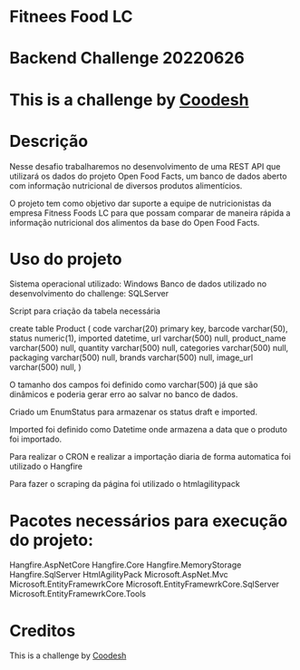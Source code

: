 # Fitnees Food LC
# Backend Challenge 20220626
# This is a challenge by [Coodesh](https://coodesh.com/)

# Descrição
Nesse desafio trabalharemos no desenvolvimento de uma REST API que utilizará os dados do projeto Open Food Facts, um banco de dados aberto com informação nutricional de diversos produtos alimentícios.

O projeto tem como objetivo dar suporte a equipe de nutricionistas da empresa Fitness Foods LC para que possam comparar de maneira rápida a informação nutricional dos alimentos da base do Open Food Facts.

# Uso do projeto

Sistema operacional utilizado: Windows
Banco de dados utilizado no desenvolvimento do challenge: SQLServer

Script para criação da tabela necessária

create table Product (
	code varchar(20) primary key,
	barcode varchar(50),
	status numeric(1),
	imported datetime, 
	url varchar(500) null,
	product_name varchar(500) null,
	quantity varchar(500) null,
	categories varchar(500) null,
	packaging varchar(500) null,
	brands varchar(500) null,
	image_url varchar(500) null,
)

O tamanho dos campos foi definido como varchar(500) já que são dinâmicos e poderia gerar erro ao salvar no banco de dados.

Criado um EnumStatus para armazenar os status draft e imported.

Imported foi definido como Datetime onde armazena a data que o produto foi importado.

Para realizar o CRON e realizar a importação diaria de forma automatica foi utilizado o Hangfire

Para fazer o scraping da página foi utilizado o htmlagilitypack

# Pacotes necessários para execução do projeto:

Hangfire.AspNetCore
Hangfire.Core
Hangfire.MemoryStorage
Hangfire.SqlServer
HtmlAgilityPack
Microsoft.AspNet.Mvc
Microsoft.EntityFramewrkCore
Microsoft.EntityFramewrkCore.SqlServer
Microsoft.EntityFramewrkCore.Tools

# Creditos 

This is a challenge by [Coodesh](https://coodesh.com/)
